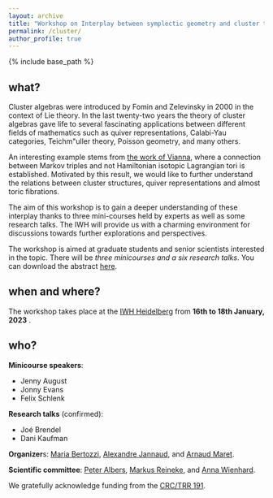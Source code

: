 ```yaml
---
layout: archive
title: "Workshop on Interplay between symplectic geometry and cluster theory"
permalink: /cluster/
author_profile: true
---
```


{% include base_path %}

## what? 
Cluster algebras were introduced by Fomin and Zelevinsky in 2000 in the context of Lie theory. In the last twenty-two years the theory of cluster algebras gave life to several fascinating applications between different fields of mathematics such as quiver representations, Calabi-Yau categories, Teichm\"uller theory, Poisson geometry, and many others.

An interesting example stems from [the work of Vianna](https://arxiv.org/abs/1409.2850), where a connection between Markov triples and not Hamiltonian isotopic Lagrangian tori is established.
Motivated by this result, we would like to further understand the relations between cluster structures, quiver representations and almost toric fibrations.

The aim of this workshop is to gain a deeper understanding of these interplay thanks to three mini-courses held by experts as well as some research talks. The IWH will provide us with a charming environment for discussions towards further explorations and perspectives. 

The workshop is aimed at graduate students and senior scientists interested in the topic. There will be *three minicourses and a six research talks*. You can download the abstract [here](http://arnaudmaret.github.io/files/cluster-abstract.pdf).

## when and where? 
The workshop takes place at the [IWH Heidelberg](https://www.uni-heidelberg.de/einrichtungen/iwh/) from **16th to 18th January, 2023** .

## who?

**Minicourse speakers**: 
 - Jenny August
 - Jonny Evans
 - Felix Schlenk

**Research talks** (confirmed): 
 - Joé Brendel
 - Dani Kaufman

**Organizer**s: [Maria Bertozzi](https://www.ruhr-uni-bochum.de/ffm/Lehrstuehle/Algebra/mbertozzi.html.en), [Alexandre Jannaud](http://www.normalesup.org/~jannaud/), and [Arnaud Maret](http://arnaudmaret.com/).

**Scientific committee**: [Peter Albers](https://www.mathi.uni-heidelberg.de/~palbers/), [Markus Reineke](https://www.ruhr-uni-bochum.de/ffm/Lehrstuehle/Algebra/reineke.html.de), and [Anna Wienhard](https://www.mathi.uni-heidelberg.de/~wienhard/).

We gratefully acknowledge funding from the [CRC/TRR 191](http://www.mi.uni-koeln.de/CRC-TRR191/index.php?dom=home&page=main). 
